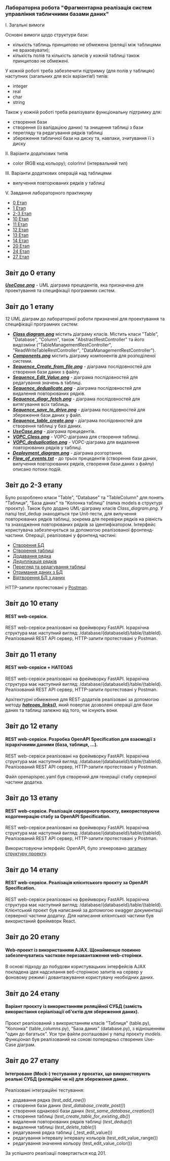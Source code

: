 ### Лабораторна робота "Фрагментарна реалізація систем управління табличними базами даних"

І. Загальні вимоги

Основні вимоги щодо структури бази:

- кількість таблиць принципово не обмежена (реляції між таблицями не враховувати);
- кількість полів та кількість записів у кожній таблиці також принципово не обмежені.

У кожній роботі треба забезпечити підтримку (для полів у таблицях) наступних (загальних для всіх варіантів!) типів:

- integer
- real
- char
- string

Також у кожній роботі треба реалізувати функціональну підтримку для:

- створення бази
- створення (із валідацією даних) та знищення таблиці з бази
- перегляду та редагування рядків таблиці
- збереження табличної бази на диску та, навпаки, зчитування її з диску

ІІ. Варіанти додаткових типів

- color (RGB код кольору); colorInvl (інтервальний тип)

ІІІ. Варіанти додаткових операцiй над таблицями

- вилучення повторюваних рядкiв у таблиці

V. Завдання лабораторного практикуму

- [0 Етап](https://github.com/krispycrem/IT/blob/main/docs/Stage%200/report_stage_0.md)
- [1 Етап](https://github.com/krispycrem/IT/blob/main/docs/Stage%201/report_stage_1.md)
- [2-3 Етап](https://github.com/krispycrem/IT/tree/main/docs/Stage%202-3)
- [10 Етап](https://github.com/krispycrem/IT/tree/main/docs/Stage%2010)
- [11 Етап](https://github.com/krispycrem/IT/tree/main/docs/Stage%2011)
- [12 Етап](https://github.com/krispycrem/IT/tree/main/docs/Stage%2012)
- [13 Етап](https://github.com/krispycrem/IT/tree/main/docs/Stage%2013)
- [14 Етап](https://github.com/krispycrem/IT/tree/main/docs/Stage%2014)
- [20 Етап](https://github.com/krispycrem/IT/tree/main/docs/Stage%2020)
- [24 Етап](https://github.com/krispycrem/IT/tree/main/docs/Stage%2024)
- [27 Етап](https://github.com/krispycrem/IT/tree/main/docs/Stage%2027)

## Звіт до 0 етапу 

[**_UseCase.png_**](https://github.com/krispycrem/IT/blob/main/img/Stage%200/UseCase.png)  - UML діаграма прецедентів, яка призначена для проектування та специфікації програмних систем.

## Звіт до 1 етапу 

12 UML діаграм до лабораторної роботи призначені для проектування та специфікації програмних систем:

- [**_Class diagram.png_**](https://github.com/krispycrem/IT/blob/main/img/Stage%201/Class%20diagram.png) містить діаграму класів. Містить класи "Table", "Database", "Column",  також "AbstractRestController" та його видозміни ("TableManagementRestController", "ReadWriteTableRestController", "DataManagementRestController").
- [**_Components.png_**](https://github.com/krispycrem/IT/blob/main/img/Stage%201/Components.png) містить діаграму компонентів для розподіленої системи.
- [**_Sequence_Сreate_from_file.png_**](https://github.com/krispycrem/IT/blob/main/img/Stage%201/Sequence_Create_from_file.png) - діаграма послідовностей для створення бази даних з файлу.
- [**_Sequence_Edit_Value.png_**](https://github.com/krispycrem/IT/blob/main/img/Stage%201/Sequence_Edit_Value.png) - діаграма послідовностей для редагування значень в таблиці.
- [**_Sequence_deduplicate.png_**](https://github.com/krispycrem/IT/blob/main/img/Stage%201/Sequence_deduplicate.png) - діаграма послідовностей для видалення повторюваних рядків.
- [**_Sequence_diagr_fetch.png_**](https://github.com/krispycrem/IT/blob/main/img/Stage%201/Sequence_diagr_fetch.png) - діаграма послідовностей для витягування всіх таблиць.
- [**_Sequence_save_to_drive.png_**](https://github.com/krispycrem/IT/blob/main/img/Stage%201/Sequence_save_to_drive.png) - діаграма послідовностей для збереження бази даних у файл.
- [**_Sequence_table_create.png_**](https://github.com/krispycrem/IT/blob/main/img/Stage%201/Sequence_table_create.png) - діаграма послідовностей для створення таблиці у базі даних. 
- [**_UseCase.png_**](https://github.com/krispycrem/IT/blob/main/img/Stage%201/UseCase.png) - діаграма прецедентів. 
- [**_VOPC_Class.png_**](https://github.com/krispycrem/IT/blob/main/img/Stage%201/VOPC_Class.png) - VOPC-діаграма для створення таблиці. 
- [**_VOPC_deduplication.png_**](https://github.com/krispycrem/IT/blob/main/img/Stage%201/%20VOPC_dediplication.png) - VOPC-діаграма для видалення повторюваних рядків у таблиці.
- [**_Deployment_diagram.png_**](https://github.com/krispycrem/IT/blob/main/img/Stage%201/Deployment_diagram.png) - діаграма розгортання. 
- [**_Flow_of_events.txt_**](https://github.com/krispycrem/IT/blob/main/img/Stage%201/Flow_of_events.txt) - до трьох прецедентів (створення бази даних, вилучення повторюваних рядків, створення бази даних з файлу) описано потоки подій.

## Звіт до 2-3 етапу 

Було розроблено класи "Table", "Database" та "TableColumn" для понять "Таблиця", "База даних" та "Колонка таблиці" (папка models в структурі проєкту).
Також було додано UML-діаграму класів _Class_diagram.png_. У папці test_dedup знаходяться три Unit-тести, для вилучення повторюваних рядків таблиці, 
зокрема для перевірки рядків на рівність та знаходження повторюваних рядків за ідентифікатором. 
Інтерфейс користувача забезпечується за допомогою реалізованої фронтенд-частини. 
Операції, реалізовані у фронтенд частині:
- [Створення БД](https://github.com/krispycrem/IT/blob/main/img/Stage%202-3/createdb.png)
- [Створення таблиці](https://github.com/krispycrem/IT/blob/main/img/Stage%202-3/createtable.png)
- [Додавання рядка](https://github.com/krispycrem/IT/blob/main/img/Stage%202-3/addrow.png)
- [Дедуплікація рядків](https://github.com/krispycrem/IT/blob/main/img/Stage%202-3/deduptable.png)
- [Перегляд та редагування таблиці](https://github.com/krispycrem/IT/blob/main/img/Stage%202-3/view_and_edit_table.png)
- [Отримання даних з БД](https://github.com/krispycrem/IT/blob/main/img/Stage%202-3/getdump.png)
- [Відтворення БД з даних](https://github.com/krispycrem/IT/blob/main/img/Stage%202-3/create_from_dump.png)

HTTP-запити протестовані у [Postman](https://github.com/krispycrem/IT/blob/main/img/Stage%202-3/Postman.png). 

## Звіт до 10 етапу 

#### REST web-сервіси. 

REST web-сервіси реалізовані на фреймворку FastAPI. Ієрархічна структура має наступний вигляд: /database/{databaseId}/table/{tableId}. Реалізований REST API сервер, HTTP-запити протестовані у Postman.

## Звіт до 11 етапу

#### REST web-сервіси + HATEOAS

REST web-сервіси реалізовані на фреймворку FastAPI. Ієрархічна структура має наступний вигляд: /database/{databaseId}/table/{tableId}. Реалізований REST API сервер, HTTP-запити протестовані у Postman.

Архітектурні обмеження для REST-додатків реалізовані за допомогою методу [**_hateoas_links()_**](https://github.com/krispycrem/IT/blob/main/img/Stage%2011/hateoas.png), який повертає дозволені операції для бази даних та таблиці залежно від того, чи існують вони. 

## Звіт до 12 етапу

#### REST web-сервіси. Розробка OpenAPI Specification для взаємодії з ієрархічними даними (база, таблиця, ...).

REST web-сервіси реалізовані на фреймворку FastAPI. Ієрархічна структура має наступний вигляд: /database/{databaseId}/table/{tableId}. Реалізований REST API сервер, HTTP-запити протестовані у Postman.

Файл openapispec.yaml був створений для генерації стабу серверної частини додатка. 

## Звіт до 13 етапу

#### REST web-сервіси. Реалізація серверного проєкту, використовуючи кодогенерацію стабу за OpenAPI Specification.

REST web-сервіси реалізовані на фреймворку FastAPI. Ієрархічна структура має наступний вигляд: /database/{databaseId}/table/{tableId}. Реалізований REST API сервер, HTTP-запити протестовані у Postman. 

Використовуючи інтерфейс OpenAPI, було згенеровано [загальну структуру проекту](https://github.com/krispycrem/IT/blob/main/img/Stage%2013/openapi_spec.png). 

## Звіт до 14 етапу 

#### REST web-сервіси. Реалізація клієнтського проєкту за OpenAPI Specification.

REST web-сервіси реалізовані на фреймворку FastAPI. Ієрархічна структура має наступний вигляд: /database/{databaseId}/table/{tableId}. Клієнтський проект був написаний за допомогою swagger документації серверної частини додатку. Для написання клієнтської частини був використаний фреймворк React. 

## Звіт до 20 етапу 

#### Web-проект із використанням AJAX. Щонайменше повинно забезпечуватись часткове перезавантаження web-сторінки.

В основі підходу до побудови користувацьких інтерфейсів AJAX покладена ідея надсилання веб-сторінкою запитів на сервер у фоновому режимі і довантажування користувачу необхідних даних. 

## Звіт до 24 етапу 

#### Варіант проєкту із використанням реляційної СУБД (замість використання серіалізації об'єктів для збереження даних).

Проєкт реалізований з використанням класів "Таблиця" (table.py), "Колонка" (table_columns.py), "База даних" (database.py), з відношенням "один до багатьох". Уси три файли розташовані у папці проєкту *models*. Функціонал був реалізований на сонові попередньо створених Use-Case діаграм.

## Звіт до 27 етапу 

#### Інтегроване (Mock-) тестування у проєктах, що використовують реальні СУБД (реляційні чи ні) для збереження даних.

Реалізовані інтеграційні тестування:
- додавання рядка (_test_add_row()_)
- створення бази даних (_test_database_create_post()_)
- створення однакової бази даних (_test_same_database_creation()_)
- створення таблиці (_test_create_table_for_existing_db()_)
- видалення повторюваних рядків таблиці (_test_dedup()_)
- видалення таблиці (_test_delete_table()_)
- редагування рядка таблиці (_test_edit_value())
- редагування інтервалу інтервалу кольорів (test_edit_value_range())
- редагування значення кольору (test_edit_value_color())

За успішного реалізації повертається код 201.



